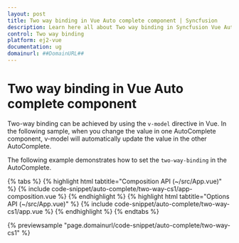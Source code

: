 ```yaml
---
layout: post
title: Two way binding in Vue Auto complete component | Syncfusion
description: Learn here all about Two way binding in Syncfusion Vue Auto complete component of Syncfusion Essential JS 2 and more.
control: Two way binding 
platform: ej2-vue
documentation: ug
domainurl: ##DomainURL##
---
```


# Two way binding in Vue Auto complete component

Two-way binding can be achieved by using the `v-model` directive in Vue. In the following sample, when you change the value in one AutoComplete component, v-model will automatically update the value in the other AutoComplete.

The following example demonstrates how to set the `two-way-binding` in the AutoComplete.

{% tabs %}
{% highlight html tabtitle="Composition API (~/src/App.vue)" %}
{% include code-snippet/auto-complete/two-way-cs1/app-composition.vue %}
{% endhighlight %}
{% highlight html tabtitle="Options API (~/src/App.vue)" %}
{% include code-snippet/auto-complete/two-way-cs1/app.vue %}
{% endhighlight %}
{% endtabs %}
        
{% previewsample "page.domainurl/code-snippet/auto-complete/two-way-cs1" %}